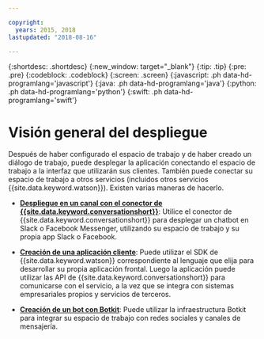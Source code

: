 ```yaml
---

copyright:
  years: 2015, 2018
lastupdated: "2018-08-16"

---
```


{:shortdesc: .shortdesc}
{:new_window: target="_blank"}
{:tip: .tip}
{:pre: .pre}
{:codeblock: .codeblock}
{:screen: .screen}
{:javascript: .ph data-hd-programlang='javascript'}
{:java: .ph data-hd-programlang='java'}
{:python: .ph data-hd-programlang='python'}
{:swift: .ph data-hd-programlang='swift'}

# Visión general del despliegue

Después de haber configurado el espacio de trabajo y de haber creado un diálogo de trabajo, puede desplegar la aplicación conectando el espacio de trabajo a la interfaz que utilizarán sus clientes. También puede conectar su espacio de trabajo a otros servicios (incluidos otros servicios {{site.data.keyword.watson}}). Existen varias maneras de hacerlo.

- [**Despliegue en un canal con el conector de {{site.data.keyword.conversationshort}}**](conversation-connector.html): Utilice el conector de {{site.data.keyword.conversationshort}} para desplegar un chatbot en Slack o Facebook Messenger, utilizando su espacio de trabajo y su propia app Slack o Facebook. 

- [**Creación de una aplicación cliente**](develop-app.html): Puede utilizar el SDK de {{site.data.keyword.watson}} correspondiente al lenguaje que elija para desarrollar su propia aplicación frontal. Luego la aplicación puede utilizar las API de {{site.data.keyword.conversationshort}} para comunicarse con el servicio, a la vez que se integra con sistemas empresariales propios y servicios de terceros. 

- [**Creación de un bot con Botkit**](integrations.html): Puede utilizar la infraestructura Botkit para integrar su espacio de trabajo con redes sociales y canales de mensajería.

